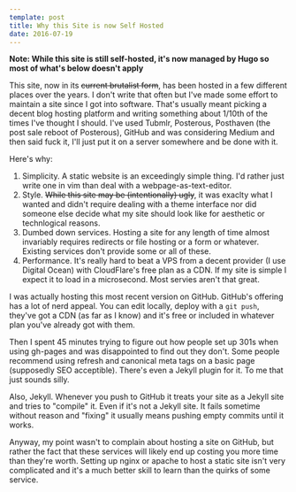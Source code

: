 ```yaml
---
template: post
title: Why this Site is now Self Hosted
date: 2016-07-19
---
```


**Note: While this site is still self-hosted, it's now managed by Hugo so most of what's below doesn't apply**

This site, now in its <del>current brutalist form</del>, has been hosted in a few different places over the years. I don't write that often but I've made some effort to maintain a site since I got into software. That's usually meant picking a decent blog hosting platform and writing something about 1/10th of the times I've thought I should. I've used Tubmlr, Posterous, Posthaven (the post sale reboot of Posterous), GitHub and was considering Medium and then said fuck it, I'll just put it on a server somewhere and be done with it.

Here's why:

1. Simplicity. A static website is an exceedingly simple thing. I'd rather just write one in vim than deal with a webpage-as-text-editor.
2. Style. <del>While this site may be (intentionally) ugly</del>, it was exaclty what I wanted and didn't require dealing with a theme interface nor did someone else decide what my site should look like for aesthetic or technlogical reasons.
3. Dumbed down services. Hosting a site for any length of time almost invariably requires redirects or file hosting or a form or whatever. Existing services don't provide some or all of these.
4. Performance. It's really hard to beat a VPS from a decent provider (I use Digital Ocean) with CloudFlare's free plan as a CDN. If my site is simple I expect it to load in a microsecond. Most servies aren't that great.

I was actually hosting this most recent version on GitHub. GitHub's offering has a lot of nerd appeal. You can edit locally, deploy with a `git push`, they've got a CDN (as far as I know) and it's free or included in whatever plan you've already got with them.

Then I spent 45 minutes trying to figure out how people set up 301s when using gh-pages and was disappointed to find out they don't. Some people recommend using refresh and canonical meta tags on a basic page (supposedly SEO acceptible). There's even a Jekyll plugin for it. To me that just sounds silly.

Also, Jekyll. Whenever you push to GitHub it treats your site as a Jekyll site and tries to "compile" it. Even if it's not a Jekyll site. It fails sometime without reason and "fixing" it usually means pushing empty commits until it works.

Anyway, my point wasn't to complain about hosting a site on GitHub, but rather the fact that these services will likely end up costing you more time than they're worth. Setting up nginx or apache to host a static site isn't very complicated and it's a much better skill to learn than the quirks of some service.
